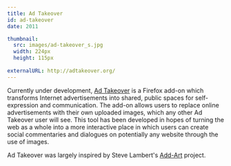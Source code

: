 ```yaml
---
title: Ad Takeover
id: ad-takeover
date: 2011

thumbnail:
  src: images/ad-takeover_s.jpg
  width: 224px
  height: 115px
  
externalURL: http://adtakeover.org/
---
```


Currently under development, [Ad Takeover]("http://adtakeover.org/") is a Firefox add-on which transforms Internet advertisements into shared, public spaces for self-expression and communication. The add-on allows users to replace online advertisements with their own uploaded images, which any other Ad Takeover user will see. This tool has been developed in hopes of turning the web as a whole into a more interactive place in which users can create social commentaries and dialogues on potentially any website through the use of images.

Ad Takeover was largely inspired by Steve Lambert's [Add-Art]("http://add-art.org/") project.
